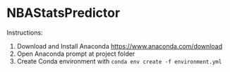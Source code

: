 # NBAStatsPredictor

Instructions:
1. Download and Install Anaconda https://www.anaconda.com/download
2. Open Anaconda prompt at project folder
2. Create Conda environment with ``conda env create -f environment.yml``